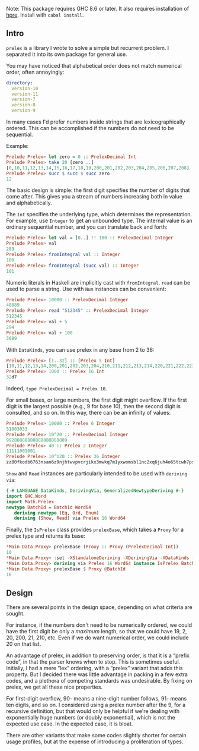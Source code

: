 Note:  This package requires GHC 8.6 or later.  It also requires
installation of [hpre](https://github.com/galenhuntington/hpre).
Install with `cabal install`.

##  Intro

`prelex` is a library I wrote to solve a simple but recurrent problem.
I separated it into its own package for general use.

You may have noticed that alphabetical order does not match numerical
order, often annoyingly:

```yaml
directory:
  version-10
  version-11
  version-7
  version-8
  version-9
```

In many cases I'd prefer numbers inside strings that are
lexicographically ordered.  This can be accomplished if the numbers
do not need to be sequential.

Example:

```haskell
Prelude Prelex> let zero = 0 :: PrelexDecimal Int
Prelude Prelex> take 20 [zero ..]
[0,10,11,12,13,14,15,16,17,18,19,200,201,202,203,204,205,206,207,208]
Prelude Prelex> succ $ succ $ succ zero
12
```

The basic design is simple: the first digit specifies the number of
digits that come after.  This gives you a stream of numbers increasing
both in value and alphabetically.

The `Int` specifies the underlying type, which determines the
representation.  For example, use `Integer` to get an unbounded type.
The internal value is an ordinary sequential number, and you can
translate back and forth:


```haskell
Prelude Prelex> let val = [0..] !! 100 :: PrelexDecimal Integer
Prelude Prelex> val
289
Prelude Prelex> fromIntegral val :: Integer
100
Prelude Prelex> fromIntegral (succ val) :: Integer
101
```

Numeric literals in Haskell are implicitly cast with `fromIntegral`.
`read` can be used to parse a string.  Use with `Num` instances can
be convenient:

```haskell
Prelude Prelex> 10000 :: PrelexDecimal Integer
48889
Prelude Prelex> read "512345" :: PrelexDecimal Integer
512345
Prelude Prelex> val + 5
294
Prelude Prelex> val + 100
3089
```

With `DataKinds`, you can use prelex in any base from 2 to 36:

```haskell
Prelude Prelex> [1..32] :: [Prelex 5 Int]
[10,11,12,13,14,200,201,202,203,204,210,211,212,213,214,220,221,222,223,224,230,231,232,233,234,240,241,242,243,244,3000,3001]
Prelude Prelex> 1000 :: Prelex 16 Int
32d7
```

Indeed, `type PrelexDecimal = Prelex 10`.

For small bases, or large numbers, the first digit might overflow.
If the first digit is the largest possible (e.g., 9 for base 10),
then the second digit is consulted, and so on.  In this way, there
can be an infinity of values:

```haskell
Prelude Prelex> 10000 :: Prelex 6 Integer
51003033
Prelude Prelex> 10^20 :: PrelexDecimal Integer
99288888888888888888889
Prelude Prelex> 40 :: Prelex 2 Integer
11111001001
Prelude Prelex> 10^120 :: Prelex 36 Integer
zz80fkodb6763nsan6z9njhtwvpvcrjikx3mwkq7m1yxwomsbl1nc2xq6juh4o65tcwh7ps3rb0uu6t8r
```

`Show` and `Read` instances are particularly intended to be used with
`deriving via`:

```haskell
{-# LANGUAGE DataKinds, DerivingVia, GeneralizedNewtypeDeriving #-}
import GHC.Word
import Math.Prelex
newtype BatchId = BatchId Word64
   deriving newtype (Eq, Ord, Enum)
   deriving (Show, Read) via Prelex 16 Word64
```

Finally, the `IsPrelex` class provides `prelexBase`, which takes a
`Proxy` for a prelex type and returns its base:

```haskell
*Main Data.Proxy> prelexBase (Proxy :: Proxy (PrelexDecimal Int))
10
*Main Data.Proxy> :set -XStandaloneDeriving -XDerivingVia -XDataKinds -XTypeApplications
*Main Data.Proxy> deriving via Prelex 16 Word64 instance IsPrelex BatchId
*Main Data.Proxy> prelexBase $ Proxy @BatchId
16
```


##  Design

There are several points in the design space, depending on what
criteria are sought.

For instance, if the numbers don't need to be numerically ordered,
we could have the first digit be only a _maximum_ length, so that we
could have 19, 2, 20, 200, 21, 210, etc.  Even if we do want numerical
order, we could include 20 on that list.

An advantage of prelex, in addition to preserving order, is that
it is a “prefix code”, in that the parser knows when to stop.
This is sometimes useful.  Initially, I had a mere ”lex” ordering,
with a “prelex” variant that adds this property.  But I decided
there was little advantage in packing in a few extra codes, and a
plethora of competing standards was undesirable.  By fixing on prelex,
we get all these nice properties.

For first-digit overflow, 90- means a nine-digit number follows, 91-
means ten digits, and so on.  I considered using a prelex number after
the 9, for a recursive definition, but that would only be helpful if
we're dealing with exponentially huge numbers (or doubly exponential),
which is not the expected use case.  In the expected case, it is bloat.

There are other variants that make some codes slightly shorter
for certain usage profiles, but at the expense of introducing a
proliferation of types.
